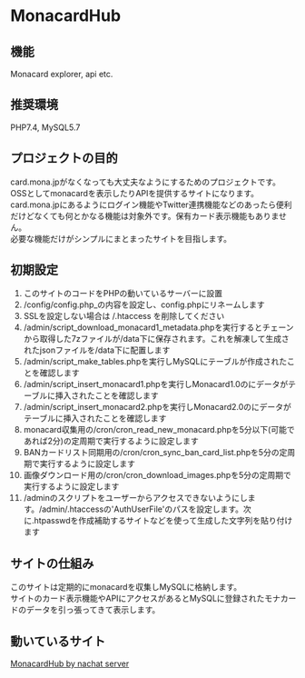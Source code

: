 # MonacardHub

## 機能
Monacard explorer, api etc.

## 推奨環境
PHP7.4, MySQL5.7  

## プロジェクトの目的
card.mona.jpがなくなっても大丈夫なようにするためのプロジェクトです。OSSとしてmonacardを表示したりAPIを提供するサイトになります。  
card.mona.jpにあるようにログイン機能やTwitter連携機能などのあったら便利だけどなくても何とかなる機能は対象外です。保有カード表示機能もありません。  
必要な機能だけがシンプルにまとまったサイトを目指します。

## 初期設定
1. このサイトのコードをPHPの動いているサーバーに設置  
2. /config/config.php_の内容を設定し、config.phpにリネームします  
3. SSLを設定しない場合は /.htaccess を削除してください
4. /admin/script_download_monacard1_metadata.phpを実行するとチェーンから取得した7zファイルが/data下に保存されます。これを解凍して生成されたjsonファイルを/data下に配置します  
5. /admin/script_make_tables.phpを実行しMySQLにテーブルが作成されたことを確認します
6. /admin/script_insert_monacard1.phpを実行しMonacard1.0のにデータがテーブルに挿入されたことを確認します
7. /admin/script_insert_monacard2.phpを実行しMonacard2.0のにデータがテーブルに挿入されたことを確認します
8. monacard収集用の/cron/cron_read_new_monacard.phpを5分以下(可能であれば2分)の定周期で実行するように設定します
9. BANカードリスト同期用の/cron/cron_sync_ban_card_list.phpを5分の定周期で実行するように設定します  
10. 画像ダウンロード用の/cron/cron_download_images.phpを5分の定周期で実行するように設定します
11. /adminのスクリプトをユーザーからアクセスできないようにします。/admin/.htaccessの'AuthUserFile'のパスを設定します。次に.htpasswdを作成補助するサイトなどを使って生成した文字列を貼り付けます

## サイトの仕組み
このサイトは定期的にmonacardを収集しMySQLに格納します。  
サイトのカード表示機能やAPIにアクセスがあるとMySQLに登録されたモナカードのデータを引っ張ってきて表示します。

## 動いているサイト
[MonacardHub by nachat server](https://monacardhub.nachatdayo.com/)
